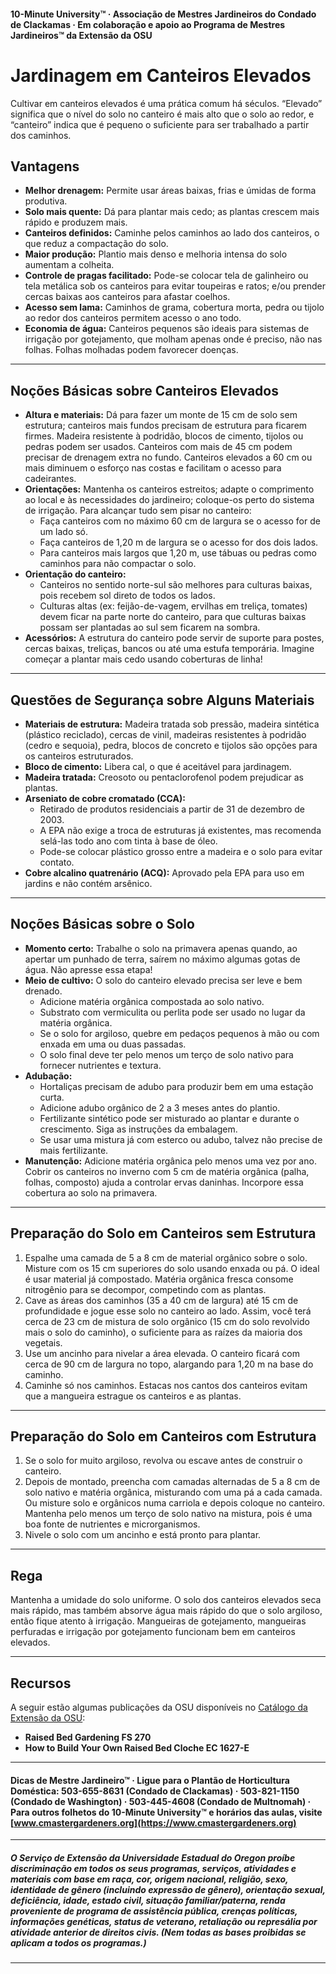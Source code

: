 #### 10-Minute University™ · Associação de Mestres Jardineiros do Condado de Clackamas · Em colaboração e apoio ao Programa de Mestres Jardineiros™ da Extensão da OSU

# Jardinagem em Canteiros Elevados

Cultivar em canteiros elevados é uma prática comum há séculos. “Elevado” significa que o nível do solo no canteiro é mais alto que o solo ao redor, e “canteiro” indica que é pequeno o suficiente para ser trabalhado a partir dos caminhos.

## Vantagens

- **Melhor drenagem:** Permite usar áreas baixas, frias e úmidas de forma produtiva.
- **Solo mais quente:** Dá para plantar mais cedo; as plantas crescem mais rápido e produzem mais.
- **Canteiros definidos:** Caminhe pelos caminhos ao lado dos canteiros, o que reduz a compactação do solo.
- **Maior produção:** Plantio mais denso e melhoria intensa do solo aumentam a colheita.
- **Controle de pragas facilitado:** Pode-se colocar tela de galinheiro ou tela metálica sob os canteiros para evitar toupeiras e ratos; e/ou prender cercas baixas aos canteiros para afastar coelhos.
- **Acesso sem lama:** Caminhos de grama, cobertura morta, pedra ou tijolo ao redor dos canteiros permitem acesso o ano todo.
- **Economia de água:** Canteiros pequenos são ideais para sistemas de irrigação por gotejamento, que molham apenas onde é preciso, não nas folhas. Folhas molhadas podem favorecer doenças.

---

## Noções Básicas sobre Canteiros Elevados

- **Altura e materiais:** Dá para fazer um monte de 15 cm de solo sem estrutura; canteiros mais fundos precisam de estrutura para ficarem firmes. Madeira resistente à podridão, blocos de cimento, tijolos ou pedras podem ser usados. Canteiros com mais de 45 cm podem precisar de drenagem extra no fundo. Canteiros elevados a 60 cm ou mais diminuem o esforço nas costas e facilitam o acesso para cadeirantes.
- **Orientações:** Mantenha os canteiros estreitos; adapte o comprimento ao local e às necessidades do jardineiro; coloque-os perto do sistema de irrigação. Para alcançar tudo sem pisar no canteiro:
  - Faça canteiros com no máximo 60 cm de largura se o acesso for de um lado só.
  - Faça canteiros de 1,20 m de largura se o acesso for dos dois lados.
  - Para canteiros mais largos que 1,20 m, use tábuas ou pedras como caminhos para não compactar o solo.
- **Orientação do canteiro:**
  - Canteiros no sentido norte-sul são melhores para culturas baixas, pois recebem sol direto de todos os lados.
  - Culturas altas (ex: feijão-de-vagem, ervilhas em treliça, tomates) devem ficar na parte norte do canteiro, para que culturas baixas possam ser plantadas ao sul sem ficarem na sombra.
- **Acessórios:** A estrutura do canteiro pode servir de suporte para postes, cercas baixas, treliças, bancos ou até uma estufa temporária. Imagine começar a plantar mais cedo usando coberturas de linha!

---

## Questões de Segurança sobre Alguns Materiais

- **Materiais de estrutura:** Madeira tratada sob pressão, madeira sintética (plástico reciclado), cercas de vinil, madeiras resistentes à podridão (cedro e sequoia), pedra, blocos de concreto e tijolos são opções para os canteiros estruturados.
- **Bloco de cimento:** Libera cal, o que é aceitável para jardinagem.
- **Madeira tratada:** Creosoto ou pentaclorofenol podem prejudicar as plantas.
- **Arseniato de cobre cromatado (CCA):**
  - Retirado de produtos residenciais a partir de 31 de dezembro de 2003.
  - A EPA não exige a troca de estruturas já existentes, mas recomenda selá-las todo ano com tinta à base de óleo.
  - Pode-se colocar plástico grosso entre a madeira e o solo para evitar contato.
- **Cobre alcalino quatrenário (ACQ):** Aprovado pela EPA para uso em jardins e não contém arsênico.

---

## Noções Básicas sobre o Solo

- **Momento certo:** Trabalhe o solo na primavera apenas quando, ao apertar um punhado de terra, saírem no máximo algumas gotas de água. Não apresse essa etapa!
- **Meio de cultivo:** O solo do canteiro elevado precisa ser leve e bem drenado.
  - Adicione matéria orgânica compostada ao solo nativo.
  - Substrato com vermiculita ou perlita pode ser usado no lugar da matéria orgânica.
  - Se o solo for argiloso, quebre em pedaços pequenos à mão ou com enxada em uma ou duas passadas.
  - O solo final deve ter pelo menos um terço de solo nativo para fornecer nutrientes e textura.
- **Adubação:**
  - Hortaliças precisam de adubo para produzir bem em uma estação curta.
  - Adicione adubo orgânico de 2 a 3 meses antes do plantio.
  - Fertilizante sintético pode ser misturado ao plantar e durante o crescimento. Siga as instruções da embalagem.
  - Se usar uma mistura já com esterco ou adubo, talvez não precise de mais fertilizante.
- **Manutenção:** Adicione matéria orgânica pelo menos uma vez por ano. Cobrir os canteiros no inverno com 5 cm de matéria orgânica (palha, folhas, composto) ajuda a controlar ervas daninhas. Incorpore essa cobertura ao solo na primavera.

---

## Preparação do Solo em Canteiros sem Estrutura

1. Espalhe uma camada de 5 a 8 cm de material orgânico sobre o solo. Misture com os 15 cm superiores do solo usando enxada ou pá. O ideal é usar material já compostado. Matéria orgânica fresca consome nitrogênio para se decompor, competindo com as plantas.
2. Cave as áreas dos caminhos (35 a 40 cm de largura) até 15 cm de profundidade e jogue esse solo no canteiro ao lado. Assim, você terá cerca de 23 cm de mistura de solo orgânico (15 cm do solo revolvido mais o solo do caminho), o suficiente para as raízes da maioria dos vegetais.
3. Use um ancinho para nivelar a área elevada. O canteiro ficará com cerca de 90 cm de largura no topo, alargando para 1,20 m na base do caminho.
4. Caminhe só nos caminhos. Estacas nos cantos dos canteiros evitam que a mangueira estrague os canteiros e as plantas.

---

## Preparação do Solo em Canteiros com Estrutura

1. Se o solo for muito argiloso, revolva ou escave antes de construir o canteiro.
2. Depois de montado, preencha com camadas alternadas de 5 a 8 cm de solo nativo e matéria orgânica, misturando com uma pá a cada camada. Ou misture solo e orgânicos numa carriola e depois coloque no canteiro. Mantenha pelo menos um terço de solo nativo na mistura, pois é uma boa fonte de nutrientes e microrganismos.
3. Nivele o solo com um ancinho e está pronto para plantar.

---

## Rega

Mantenha a umidade do solo uniforme. O solo dos canteiros elevados seca mais rápido, mas também absorve água mais rápido do que o solo argiloso, então fique atento à irrigação. Mangueiras de gotejamento, mangueiras perfuradas e irrigação por gotejamento funcionam bem em canteiros elevados.

---

## Recursos

A seguir estão algumas publicações da OSU disponíveis no [Catálogo da Extensão da OSU](http://catalog.extension.oregonstate.edu):

- **Raised Bed Gardening FS 270**
- **How to Build Your Own Raised Bed Cloche EC 1627-E**

---

#### Dicas de Mestre Jardineiro™ · Ligue para o Plantão de Horticultura Doméstica: 503-655-8631 (Condado de Clackamas) · 503-821-1150 (Condado de Washington) · 503-445-4608 (Condado de Multnomah) · Para outros folhetos do 10-Minute University™ e horários das aulas, visite [www.cmastergardeners.org](https://www.cmastergardeners.org)

---

##### O Serviço de Extensão da Universidade Estadual do Oregon proíbe discriminação em todos os seus programas, serviços, atividades e materiais com base em raça, cor, origem nacional, religião, sexo, identidade de gênero (incluindo expressão de gênero), orientação sexual, deficiência, idade, estado civil, situação familiar/paterna, renda proveniente de programa de assistência pública, crenças políticas, informações genéticas, status de veterano, retaliação ou represália por atividade anterior de direitos civis. (Nem todas as bases proibidas se aplicam a todos os programas.)
---
